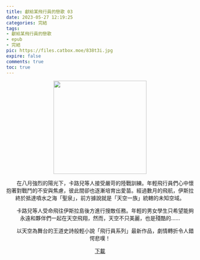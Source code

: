 ```yaml
---
title: 獻給某飛行員的戀歌 03
date: 2023-05-27 12:19:25
categories: 完結
tags:
- 獻給某飛行員的戀歌
- epub
- 完結
pic: https://files.catbox.moe/838t3i.jpg
expire: false
comments: true
toc: true
---
```


<div style="text-align:center" class="kratos-post-content">

<img width="250px" src="https://files.catbox.moe/838t3i.jpg">

<p>
　　在八月強烈的陽光下，卡路兒等人接受嚴苛的陸戰訓練。年輕飛行員們心中懷抱著對戰鬥的不安與焦慮，彼此間卻也逐漸培育出愛苗。經過數月的飛航，伊斯拉終於抵達噴水之海「聖泉」，前方據說就是「天空一族」統轄的未知空域。

　　卡路兒等人受命飛往伊斯拉島後方進行搜敵任務。年輕的男女學生只希望能夠永遠和夥伴們一起在天空飛翔，然而，天空不只美麗，也是殘酷的……

　　以天空為舞台的王道史詩般輕小說「飛行員系列」最新作品，劇情轉折令人錯愕悲嘆！
</p>

<p>
<a href="https://epubdatabase.azurewebsites.net/EBOOKS/EPUB/完結/某飛行員系列/獻給某飛行員的戀歌/獻給某飛行員的戀歌3.epub?download=1">下載</a>
</p>

</div>